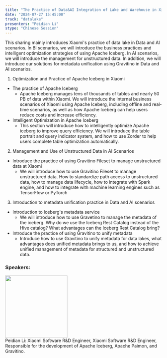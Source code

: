 ```yaml
---
title: "The Practice of Data&AI Integration of Lake and Warehouse in Xiaomi"
date: "2024-07-27 15:45:00" 
track: "datalake"
presenters: "Peidian Li"
stype: "Chinese Session"
---
```

This sharing mainly introduces Xiaomi's practice of data lake in Data and AI scenarios. In BI scenarios, we will introduce the business practices and intelligent optimization strategies of using Apache Iceberg. In AI scenarios, we will introduce the management  for unstructured data. In addition, we will introduce our solutions for metadata unification using Gravitino in Data and AI scenarios.

1. Optimization and Practice of Apache Iceberg in Xiaomi
- The practice of Apache Iceberg
  - Apache Iceberg manages tens of thousands of tables and nearly 50 PB of data within Xiaomi. We will introduce the internal business scenarios of Xiaomi using Apache Iceberg, including offline and real-time scenarios, as well as how Apache Iceberg can help users reduce costs and increase efficiency.
- Intelligent Optimization in Apache Iceberg
  - This section will introduce how to intelligently optimize Apache iceberg to improve query efficiency. We will introduce the table portrait and query indicator system, and how to use Zorder to help users complete table optimization automatically.
2. Management and Use of Unstructured Data in AI Scenarios
- Introduce the practice of using Gravitino Fileset to manage unstructured data at Xiaomi
  - We will introduce how to use Gravitino Fileset to manage unstructured data. How to standardize path access to unstructured data, how to manage data lifecycle, how to integrate with Spark engine, and how to integrate with machine learning engines such as TensorFlow or PyTorch
3. Introduction to metadata unification practice in Data and AI scenarios
- Introduction to Iceberg's metadata service
  - We will introduce how to use Gravetino to manage the metadata of the iceberg. Why do we use the Iceberg Rest Catalog instead of the Hive catalog? What advantages can the Iceberg Rest Catalog bring?
- Introduce the practice of using Gravitino to unify metadata
  - Introduce how to use Gravitino to unify metadata for data lakes, what advantages does unified metadata brings to us, and how to achieve unified management of metadata for structured and unstructured data.
 ### Speakers: 
 <img src="https://sessionize.com/image/5727-400o400o1-NcbSszcmadR5rworVwYgoy.jpg" width="200" /><br>Peidian Li: Xiaomi Software R&D Engineer, Xiaomi Software R&D Engineer,  Responsible for the development of Apache Iceberg, Apache Paimon, and Gravitino.
 <br><br>
